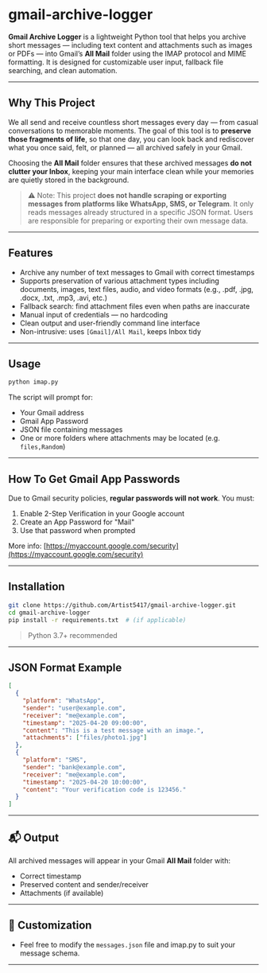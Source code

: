 # gmail-archive-logger

**Gmail Archive Logger** is a lightweight Python tool that helps you archive short messages — including text content and attachments such as images or PDFs — into Gmail’s **All Mail** folder using the IMAP protocol and MIME formatting. It is designed for customizable user input, fallback file searching, and clean automation.

---

## Why This Project

We all send and receive countless short messages every day — from casual conversations to memorable moments. The goal of this tool is to **preserve those fragments of life**, so that one day, you can look back and rediscover what you once said, felt, or planned — all archived safely in your Gmail.

Choosing the **All Mail** folder ensures that these archived messages **do not clutter your Inbox**, keeping your main interface clean while your memories are quietly stored in the background.

> ⚠️ Note: This project **does not handle scraping or exporting messages from platforms like WhatsApp, SMS, or Telegram**. It only reads messages already structured in a specific JSON format. Users are responsible for preparing or exporting their own message data.

---

## Features

- Archive any number of text messages to Gmail with correct timestamps
- Supports preservation of various attachment types including documents, images, text files, audio, and video formats (e.g., .pdf, .jpg, .docx, .txt, .mp3, .avi, etc.)
- Fallback search: find attachment files even when paths are inaccurate
- Manual input of credentials — no hardcoding
- Clean output and user-friendly command line interface
- Non-intrusive: uses `[Gmail]/All Mail`, keeps Inbox tidy

---

## Usage

```bash
python imap.py
```

The script will prompt for:
- Your Gmail address  
- Gmail App Password  
- JSON file containing messages  
- One or more folders where attachments may be located (e.g. `files,Random`)

---
## How To Get Gmail App Passwords

Due to Gmail security policies, **regular passwords will not work**. You must:
1. Enable 2-Step Verification in your Google account  
2. Create an App Password for "Mail"  
3. Use that password when prompted

More info: [https://myaccount.google.com/security](https://myaccount.google.com/security)

---

## Installation

```bash
git clone https://github.com/Artist5417/gmail-archive-logger.git
cd gmail-archive-logger
pip install -r requirements.txt  # (if applicable)
```
> Python 3.7+ recommended

---

## JSON Format Example

```json
[
  {
    "platform": "WhatsApp",
    "sender": "user@example.com",
    "receiver": "me@example.com",
    "timestamp": "2025-04-20 09:00:00",
    "content": "This is a test message with an image.",
    "attachments": ["files/photo1.jpg"]
  },
  {
    "platform": "SMS",
    "sender": "bank@example.com",
    "receiver": "me@example.com",
    "timestamp": "2025-04-20 10:00:00",
    "content": "Your verification code is 123456."
  }
]
```

---

## 📬 Output

All archived messages will appear in your Gmail **All Mail** folder with:
- Correct timestamp
- Preserved content and sender/receiver
- Attachments (if available)

---

## 🔧 Customization

- Feel free to modify the `messages.json` file and imap.py to suit your message schema.

---


